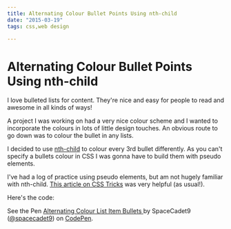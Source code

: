 ```yaml
---
title: Alternating Colour Bullet Points Using nth-child
date: "2015-03-19"
tags: css,web design

---
```


# Alternating Colour Bullet Points Using nth-child

I love bulleted lists for content. They're nice and easy for people to read and awesome in all kinds of ways!

A project I was working on had a very nice colour scheme and I wanted to incorporate the colours in lots of little design touches. An obvious route to go down was to colour the bullet in any lists. 

I decided to use [nth-child](https://css-tricks.com/how-nth-child-works/) to colour every 3rd bullet differently. As you can't specify a bullets colour in CSS I was gonna have to build them with pseudo elements. 

I've had a log of practice using pseudo elements, but am not hugely familiar with nth-child. [This article on CSS Tricks](https://css-tricks.com/how-nth-child-works/) was very helpful (as usual!).

Here's the code:

<p data-height="268" data-theme-id="0" data-slug-hash="LEJVoq" data-default-tab="result" data-user="spacecadet9" class='codepen'>See the Pen <a href='http://codepen.io/spacecadet9/pen/LEJVoq/'>Alternating Colour List Item Bullets </a> by SpaceCadet9 (<a href='http://codepen.io/spacecadet9'>@spacecadet9</a>) on <a href='http://codepen.io'>CodePen</a>.</p>
<script async src="//assets.codepen.io/assets/embed/ei.js"></script>

